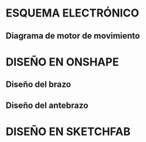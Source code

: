 # ESQUEMA ELECTRÓNICO
## Diagrama de motor de movimiento

# DISEÑO EN ONSHAPE 
## Diseño del brazo

## Diseño del antebrazo

# DISEÑO EN SKETCHFAB
